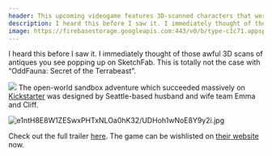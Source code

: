 ```yaml
---
header: This upcoming videogame features 3D-scanned characters that were made by hand
description: I heard this before I saw it. I immediately thought of those awful 3D scans of antiques you see popping up on SketchFab. This is totally not the case with "OddFauna: Secret of the Terrabeast".
image: https://firebasestorage.googleapis.com:443/v0/b/type-c1c71.appspot.com/o/e1ntH8E8W1ZESwxPHTxNLOa0hK32%2FYZI0qdaHsNR49QHQ.jpg?alt=media&token=30d0fab6-ded6-40c7-8eea-a077af157a3a
---
```


I heard this before I saw it. I immediately thought of those awful 3D scans of antiques you see popping up on SketchFab. This is totally not the case with “OddFauna: Secret of the Terrabeast”.

![]({{page.image}})
The open-world sandbox adventure which succeeded massively on [Kickstarter](https://www.kickstarter.com/projects/oddfauna/oddfauna-secret-of-the-terrabeast) was designed by Seattle-based husband and wife team Emma and Cliff. 

![e1ntH8E8W1ZESwxPHTxNLOa0hK32/UDHoh1wNoE8Y9y2i.jpg](https://firebasestorage.googleapis.com:443/v0/b/type-c1c71.appspot.com/o/e1ntH8E8W1ZESwxPHTxNLOa0hK32%2FUDHoh1wNoE8Y9y2i.jpg?alt=media&token=ffe85e90-837d-401c-b1d8-8ef8e691b980)

Check out the full trailer [here](https://youtu.be/5zq3hYtHjZA).
The game can be wishlisted on [their website](https://oddfauna.games) now.
